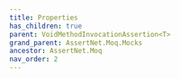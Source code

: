 ```yaml
---
title: Properties
has_children: true
parent: VoidMethodInvocationAssertion<T>
grand_parent: AssertNet.Moq.Mocks
ancestor: AssertNet.Moq
nav_order: 2
---
```


